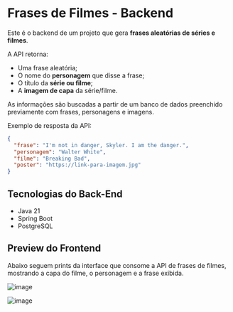 # Frases de Filmes - Backend

Este é o backend de um projeto que gera **frases aleatórias de séries e filmes**.

A API retorna:
- Uma frase aleatória;
- O nome do **personagem** que disse a frase;
- O título da **série ou filme**;
- A **imagem de capa** da série/filme.

As informações são buscadas a partir de um banco de dados preenchido previamente com frases, personagens e imagens.

Exemplo de resposta da API:

```json
{
  "frase": "I'm not in danger, Skyler. I am the danger.",
  "personagem": "Walter White",
  "filme": "Breaking Bad",
  "poster": "https://link-para-imagem.jpg"
}
````

 ## Tecnologias do Back-End
 - Java 21
- Spring Boot
- PostgreSQL

## Preview do Frontend

Abaixo seguem prints da interface que consome a API de frases de filmes, mostrando a capa do filme, o personagem e a frase exibida.

![image](https://github.com/user-attachments/assets/c158a732-e429-4ce0-8d9d-fc4a0163883b)

![image](https://github.com/user-attachments/assets/4689669f-9af4-4e9d-8bc0-2ea958673702)


